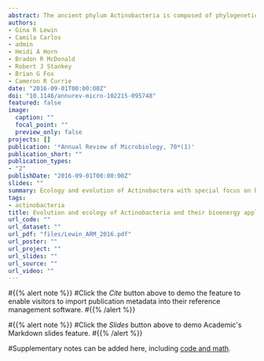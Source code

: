 ```yaml
---
abstract: The ancient phylum Actinobacteria is composed of phylogenetically and physiologically diverse bacteria that help Earth's ecosystems function. As free-living organisms and symbionts of herbivorous animals, Actinobacteria contribute to the global carbon cycle through the breakdown of plant biomass. In addition, they mediate community dynamics as producers of small molecules with diverse biological activities. Together, the evolution of high cellulolytic ability and diverse chemistry, shaped by their ecological roles in nature, make Actinobacteria a promising group for the bioenergy industry. Specifically, their enzymes can contribute to industrial-scale breakdown of cellulosic plant biomass into simple sugars that can then be converted into biofuels. Furthermore, harnessing their ability to biosynthesize a range of small molecules has potential for the production of specialty biofuels.
authors:
- Gina R Lewin
- Camila Carlos
- admin
- Heidi A Horn
- Bradon R McDonald
- Robert J Stankey
- Brian G Fox
- Cameron R Currie
date: "2016-09-01T00:00:00Z"
doi: "10.1146/annurev-micro-102215-095748"
featured: false
image:
  caption: ""
  focal_point: ""
  preview_only: false
projects: []
publication: '*Annual Review of Microbiology, 70*(1)'
publication_short: ""
publication_types:
- "2"
publishDate: "2016-09-01T00:00:00Z"
slides: ""
summary: Ecology and evolution of Actinobactera with special focus on biosynthesis and bioenergy applications.
tags:
- actinobacteria
title: Evolution and ecology of Actinobacteria and their bioenergy applications
url_code: ""
url_dataset: ""
url_pdf: "files/Lewin_ARM_2016.pdf"
url_poster: ""
url_project: ""
url_slides: ""
url_source: ""
url_video: ""
---
```


#{{% alert note %}}
#Click the *Cite* button above to demo the feature to enable visitors to import publication metadata into their reference management software.
#{{% /alert %}}

#{{% alert note %}}
#Click the *Slides* button above to demo Academic's Markdown slides feature.
#{{% /alert %}}

#Supplementary notes can be added here, including [code and math](https://sourcethemes.com/academic/docs/writing-markdown-latex/).
